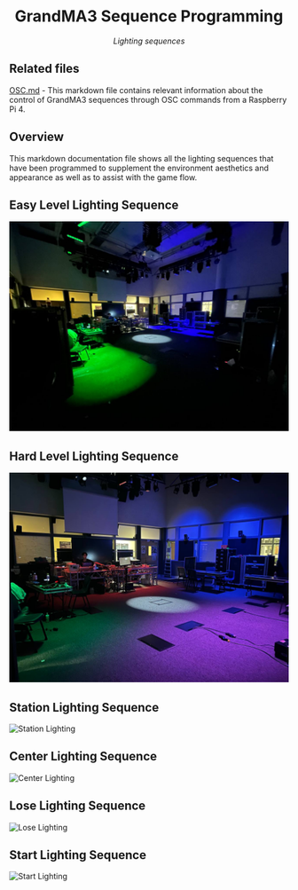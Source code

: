 <h1 align="center">
GrandMA3 Sequence Programming
</h1>

<p align="center">
<i align="center">Lighting sequences</i>
</p>

## Related files

[OSC.md](https://github.com/uselesskcid/EGL314-Project-S.O.N.I.C-Team-C-POC/blob/main/Reaper%20%2B%20GrandMA3/OSC/OSC.md) - This markdown file contains relevant information about the control of GrandMA3 sequences through OSC commands from a Raspberry Pi 4.

## Overview

This markdown documentation file shows all the lighting sequences that have been programmed to supplement the environment aesthetics and appearance as well as to assist with the game flow.

## Easy Level Lighting Sequence

![Easy Level Lighting](Reaper%26GrandMA3/GrandMA3/assets/easymodelights.jpeg)

## Hard Level Lighting Sequence

![Hard Level Lighting](Reaper%26GrandMA3/GrandMA3/assets/hardmodelights.jpeg)

## Station Lighting Sequence

![Station Lighting](Reaper%26GrandMA3/GrandMA3/assets/stationlights.jpeg)

## Center Lighting Sequence

![Center Lighting](Reaper%26GrandMA3/GrandMA3/assets/gameseq.gif)

## Lose Lighting Sequence

![Lose Lighting](Reaper%26GrandMA3/GrandMA3/assets/smokefanmachine.gif)

## Start Lighting Sequence

![Start Lighting](Reaper%26GrandMA3/GrandMA3/assets/suspenseseq.gif.jpeg)
